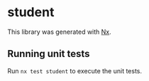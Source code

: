 # student

This library was generated with [Nx](https://nx.dev).

## Running unit tests

Run `nx test student` to execute the unit tests.
